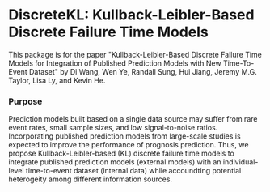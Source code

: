 # DiscreteKL: Kullback-Leibler-Based Discrete Failure Time Models

This package is for the paper "Kullback-Leibler-Based Discrete Failure Time Models for Integration of
Published Prediction Models with New Time-To-Event Dataset" by Di Wang, Wen Ye, Randall Sung, Hui Jiang, Jeremy M.G. Taylor, Lisa Ly, and Kevin He.

### Purpose

Prediction models built based on a single data source may suffer from rare event rates, small sample sizes, and low signal-to-noise ratios. Incorporating published prediction models from large-scale studies is expected to improve the performance of prognosis prediction. Thus, we propose Kullback-Leibler-based (KL) discrete failure time models to integrate published prediction models (external models) with an individual-level time-to-event dataset (internal data) while accoundting potential heterogeity among different information sources. 
